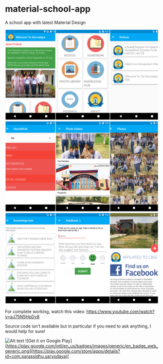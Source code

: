 # material-school-app
A school app with latest Material Design


![Home Screen show latest News and Featured Image](/screenshots/clg1.jpg?raw=true)
![Homework and Photos](/screenshots/clg2.jpg?raw=true)
![Knowledge Hub, Feedback Hub and About](/screenshots/clg3.jpg?raw=true)

For complete working, watch this video: https://www.youtube.com/watch?v=aJ75N5HpDv8

Source code isn't available but in particular if you need to ask anything, I would help for sure!

![Alt text](https://play.google.com/intl/en_us/badges/images/generic/en_badge_web_generic.png)
![Get it on Google Play](https://play.google.com/intl/en_us/badges/images/generic/en_badge_web_generic.png](https://play.google.com/store/apps/details?id=com.parassidhu.sarvodaya)[
